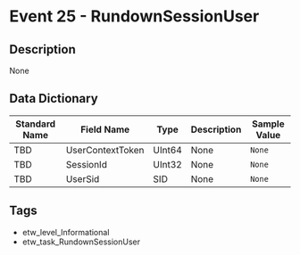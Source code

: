 # Event 25 - RundownSessionUser

## Description
None

## Data Dictionary
|Standard Name|Field Name|Type|Description|Sample Value|
|---|---|---|---|---|
|TBD|UserContextToken|UInt64|None|`None`|
|TBD|SessionId|UInt32|None|`None`|
|TBD|UserSid|SID|None|`None`|

## Tags
* etw_level_Informational
* etw_task_RundownSessionUser